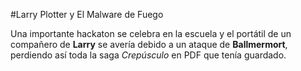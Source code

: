 #Larry Plotter y El Malware de Fuego

Una importante hackaton se celebra en la escuela y el portátil de un compañero de **Larry** se avería debido a un ataque de **Ballmermort**, 
perdiendo así toda la saga *Crepúsculo* en PDF que tenía guardado.
